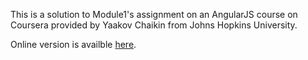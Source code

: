 This is a solution to Module1's assignment on an AngularJS course on Coursera provided by Yaakov Chaikin from Johns Hopkins University.

Online version is availble [here]().